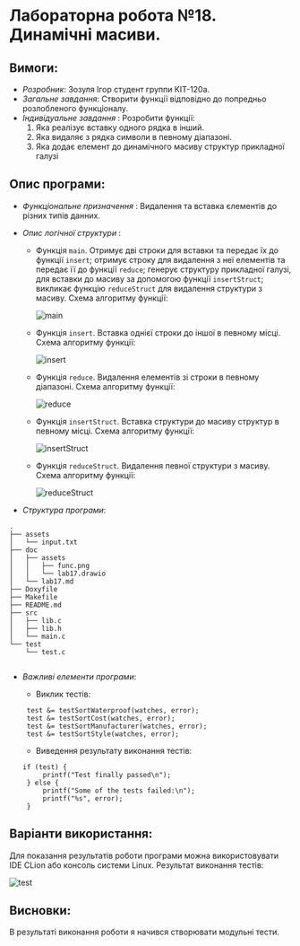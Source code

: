 ﻿# Лабораторна робота №18. Динамічні масиви.
## Вимоги:
* *Розробник*: Зозуля Ігор студент группи КІТ-120а.
* *Загальне завдання*: Створити функції відповідно до попредньо розлобленого функціоналу.
* *Індивідуальне завдання* : Розробити функції:
    1. Яка реалізує вставку одного рядка в інший.
    2. Яка видаляє з рядка символи в певному діапазоні.
    3. Яка додає елемент до динамічного масиву структур прикладної галузі
## Опис програми:
* *Функціональне призначення* : Видалення та вставка єлементів до різних типів данних.

* *Опис логічної структури* :
    * Функція `main`. Отримує дві строки для вставки та передає їх до функції `insert`; отримує строку для видалення з неї елементів та передає її до функції `reduce`; генерує структуру прикладної галузі, для вставки до масиву за допомогою функції `insertStruct`; викликає функцію `reduceStruct` для видалення структури з масиву. Схема алгоритму функції:

      ![main](assets/.png)

    * Функція `insert`. Вставка однієї строки до іншої в певному місці. Схема алгоритму функції:

      ![insert](assets/insert.png)

    * Функція `reduce`. Видалення елементів зі строки в певному діапазоні. Схема алгоритму функції:

      ![reduce](assets/reduce.png)

    * Функція `insertStruct`. Вставка структури до масиву структур в певному місці. Схема алгоритму функції:

      ![insertStruct](assets/insertStruct.png)

    * Функція `reduceStruct`. Видалення певної структури з масиву. Схема алгоритму функції:

      ![reduceStruct](assets/reduceStruct.png)
    
* *Структура програми*:
```
.
├── assets
│   └── input.txt
├── doc
│   ├── assets
│   │   ├── func.png
│   │   └── lab17.drawio
│   └── lab17.md
├── Doxyfile
├── Makefile
├── README.md
├── src
│   ├── lib.c
│   ├── lib.h
│   └── main.c
└── test
    └── test.c
    
```
* *Важливі елементи програми*:
    * Виклик тестів:

   ```
    test &= testSortWaterproof(watches, error);
	test &= testSortCost(watches, error);
	test &= testSortManufacturer(watches, error);
	test &= testSortStyle(watches, error);
   ```
    * Виведення результату виконання тестів:
   ```
   if (test) {
		printf("Test finally passed\n");
	} else {
		printf("Some of the tests failed:\n");
		printf("%s", error);
	}
   ```
## Варіанти використання:
Для показання результатів роботи програми можна використовувати IDE CLion або консоль системи Linux. Результат виконання тестів:

![test](assets/test.png)

## Висновки:
В результаті виконання роботи я начився створювати модульні тести.